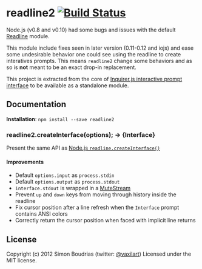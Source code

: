 readline2 [![Build Status](https://travis-ci.org/SBoudrias/readline2.png?branch=master)](https://travis-ci.org/SBoudrias/readline2)
=========

Node.js (v0.8 and v0.10) had some bugs and issues with the default [Readline](http://nodejs.org/api/readline.html) module.

This module include fixes seen in later version (0.11-0.12 and iojs) and ease some undesirable behavior one could see using the readline to create interatives prompts. This means `readline2` change some behaviors and as so is **not** meant to be an exact drop-in replacement.

This project is extracted from the core of [Inquirer.js interactive prompt interface](https://github.com/SBoudrias/Inquirer.js) to be available as a standalone module.


Documentation
-------------

**Installation**: `npm install --save readline2`

### readline2.createInterface(options); -> {Interface}

Present the same API as [Node.js `readline.createInterface()`](http://nodejs.org/api/readline.html)

#### Improvements
- Default `options.input` as `process.stdin`
- Default `options.output` as `process.stdout`
- `interface.stdout` is wrapped in a [MuteStream](https://github.com/isaacs/mute-stream)
- Prevent `up` and `down` keys from moving through history inside the readline
- Fix cursor position after a line refresh when the `Interface` prompt contains ANSI colors
- Correctly return the cursor position when faced with implicit line returns


License
-------------

Copyright (c) 2012 Simon Boudrias (twitter: [@vaxilart](https://twitter.com/Vaxilart))
Licensed under the MIT license.
